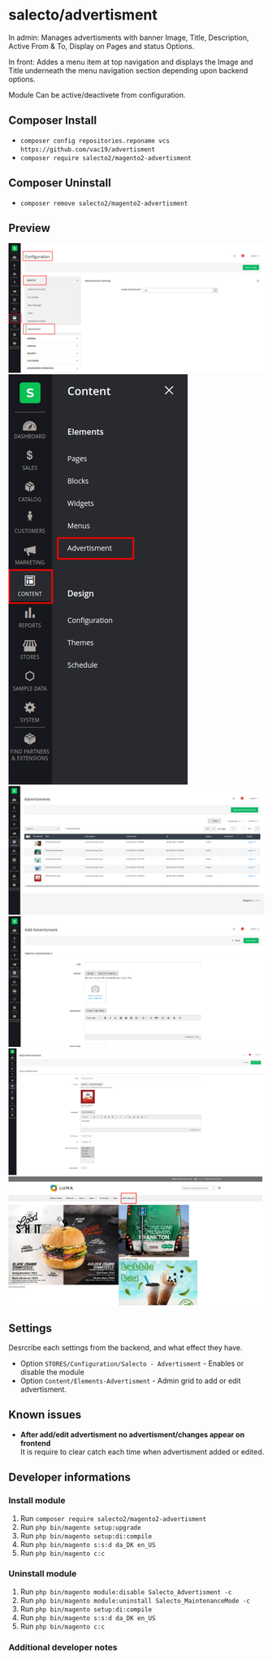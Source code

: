 # salecto/advertisment

In admin: Manages advertisments with banner Image, Title, Description, Active From & To, Display on Pages and status Options.

In front: Addes a menu item at top navigation and displays the Image and Title underneath the menu navigation section depending upon backend options.

Module Can be active/deactivete from configuration. 

## Composer Install

- `composer config repositories.reponame vcs https://github.com/vac19/advertisment`
- `composer require salecto2/magento2-advertisment`

## Composer Uninstall

- `composer remove salecto2/magento2-advertisment`

## Preview

![config-option](/readme-images/config-option.png "Configuration Option")
![admin-option](/readme-images/admin-option.png "Admin Option")
![admin-grid](/readme-images/admin-grid.png "Admin Grid")
![admin-form](/readme-images/admin-form.png "Admin Form")
![edit-form](/readme-images/edit-form.png "Edit Form")
![front-end](/readme-images/front-end.png "Display at Front End")

## Settings
Desrcribe each settings from the backend, and what effect they have.

- Option `STORES/Configuration/Salecto - Advertisment` - Enables or disable the module
- Option `Content/Elements-Advertisment` - Admin grid to add or edit advertisment.

## Known issues

- **After add/edit advertisment no advertisment/changes appear on frontend**\
  It is require to clear catch each time when advertisment added or edited.

## Developer informations

### Install module
1. Run `composer require salecto2/magento2-advertisment`
1. Run `php bin/magento setup:upgrade`
1. Run `php bin/magento setup:di:compile`
1. Run `php bin/magento s:s:d da_DK en_US`
1. Run `php bin/magento c:c`

### Uninstall module
1. Run `php bin/magento module:disable Salecto_Advertisment -c`
1. Run `php bin/magento module:uninstall Salecto_MaintenanceMode -c`
1. Run `php bin/magento setup:di:compile`
1. Run `php bin/magento s:s:d da_DK en_US`
1. Run `php bin/magento c:c`

### Additional developer notes
